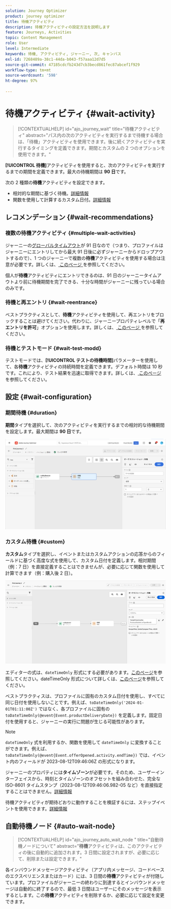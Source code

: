 ```yaml
---
solution: Journey Optimizer
product: journey optimizer
title: 待機アクティビティ
description: 待機アクティビティの設定方法を説明します
feature: Journeys, Activities
topic: Content Management
role: User
level: Intermediate
keywords: 待機, アクティビティ, ジャーニー, 次, キャンバス
exl-id: 7268489a-38c1-44da-b043-f57aaa12d7d5
source-git-commit: 47185cdcfb243d7cb3becd861fec87abcef1f929
workflow-type: tm+mt
source-wordcount: '598'
ht-degree: 97%

---
```


# 待機アクティビティ {#wait-activity}

>[!CONTEXTUALHELP]
>id="ajo_journey_wait"
>title="待機アクティビティ"
>abstract="パス内の次のアクティビティを実行するまで待機する場合は、「待機」アクティビティを使用できます。後に続くアクティビティを実行するタイミングを定義できます。期間とカスタムの 2 つのオプションを使用できます。"

**[!UICONTROL 待機]**&#x200B;アクティビティを使用すると、次のアクティビティを実行するまでの期間を定義できます。最大の待機期間は **90 日**&#x200B;です。

次の 2 種類の&#x200B;**待機**&#x200B;アクティビティを設定できます。

* 相対的な期間に基づく待機。[詳細情報](#duration)
* 関数を使用して計算するカスタム日付。[詳細情報](#custom)

<!--
* [Email send time optimization](#email_send_time_optimization)
* [Fixed date](#fixed_date) 
-->

## レコメンデーション {#wait-recommendations}

### 複数の待機アクティビティ {#multiple-wait-activities}

ジャーニーの[グローバルタイムアウト](journey-properties.md#global_timeout)が 91 日なので（つまり、プロファイルはジャーニーにエントリしてから最大 91 日後に必ずジャーニーからドロップアウトするので）、1 つのジャーニーで複数の&#x200B;**待機**&#x200B;アクティビティを使用する場合は注意が必要です。詳しくは、[ このページ ](journey-properties.md#global_timeout) を参照してください。

個人が&#x200B;**待機**&#x200B;アクティビティにエントリできるのは、91 日のジャーニータイムアウトより前に待機期間を完了できる、十分な時間がジャーニーに残っている場合のみです。

### 待機と再エントリ {#wait-reentrance}

ベストプラクティスとして、**待機**&#x200B;アクティビティを使用して、再エントリをブロックすることは避けてください。代わりに、ジャーニープロパティレベルで「**再エントリを許可**」オプションを使用します。詳しくは、[ このページ ](../building-journeys/journey-properties.md#entrance) を参照してください。

### 待機とテストモード {#wait-test-modd}

テストモードでは、**[!UICONTROL テストの待機時間]**&#x200B;パラメーターを使用して、各&#x200B;**待機**&#x200B;アクティビティの持続時間を定義できます。デフォルト時間は 10 秒です。これにより、テスト結果を迅速に取得できます。詳しくは、[ このページ ](../building-journeys/testing-the-journey.md) を参照してください。

## 設定 {#wait-configuration}

### 期間待機 {#duration}

**期間**&#x200B;タイプを選択して、次のアクティビティを実行するまでの相対的な待機期間を設定します。最大期間は **90 日**&#x200B;です。

![待機期間の定義](assets/journey55.png)

<!--
## Fixed date wait{#fixed_date}

Select the date for the execution of the next activity.

![](assets/journey56.png)

-->

### カスタム待機 {#custom}

**カスタム**&#x200B;タイプを選択し、イベントまたはカスタムアクションの応答からのフィールドに基づく高度な式を使用して、カスタム日付を定義します。相対期間（例：7 日）を直接定義することはできませんが、必要に応じて関数を使用して計算できます（例：購入後 2 日）。

![式を使用したカスタム待機の定義](assets/journey57.png)

エディターの式は、`dateTimeOnly` 形式にする必要があります。[このページ](expression/expressionadvanced.md)を参照してください。dateTimeOnly 形式について詳しくは、[このページ](expression/data-types.md)を参照してください。

ベストプラクティスは、プロファイルに固有のカスタム日付を使用し、すべてに同じ日付を使用しないことです。例えば、`toDateTimeOnly('2024-01-01T01:11:00Z')` ではなく、各プロファイルに固有の `toDateTimeOnly(@event{Event.productDeliveryDate})` を定義します。固定日付を使用すると、ジャーニーの実行に問題が生じる可能性があります。


>[!NOTE]
>
>`dateTimeOnly` 式を利用するか、関数を使用して `dateTimeOnly` に変換することができます。例えば、`toDateTimeOnly(@event{Event.offerOpened.activity.endTime})` では、イベント内のフィールドが 2023-08-12T09:46:06Z の形式になります。
>
>ジャーニーのプロパティには&#x200B;**タイムゾーン**&#x200B;が必要です。そのため、ユーザーインターフェイスから、時刻とタイムゾーンのオフセットを組み合わせた、完全な ISO-8601 タイムスタンプ（2023-08-12T09:46:06.982-05 など）を直接指定することはできません。[詳細情報](../building-journeys/timezone-management.md)


待機アクティビティが期待どおりに動作することを検証するには、ステップイベントを使用できます。[詳細情報](../reports/query-examples.md#common-queries)

## 自動待機ノード  {#auto-wait-node}


>[!CONTEXTUALHELP]
>id="ajo_journey_auto_wait_node "
>title="自動待機ノードについて"
>abstract="**待機**&#x200B;アクティビティは、このアクティビティの後に自動的に追加されます。3 日間に設定されますが、必要に応じて、削除または設定できます。"

各インバウンドメッセージアクティビティ（アプリ内メッセージ、コードベースのエクスペリエンスまたはカード）には、3 日間の&#x200B;**待機**&#x200B;アクティビティが付随しています。プロファイルがジャーニーの終わりに到達するとインバウンドメッセージは自動的に終了するので、最低 3 日間はユーザーにそのメッセージを表示するとします。この&#x200B;**待機**&#x200B;アクティビティを削除するか、必要に応じて設定を変更できます。